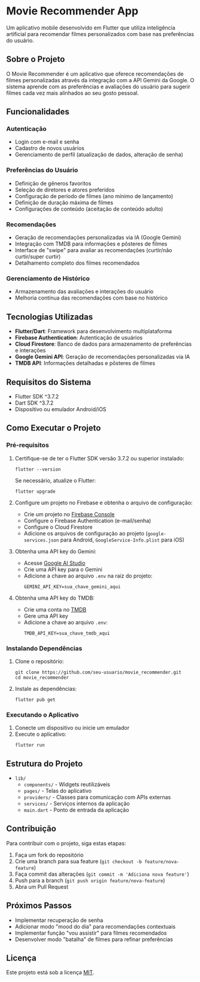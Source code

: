 # Movie Recommender App

Um aplicativo mobile desenvolvido em Flutter que utiliza inteligência artificial para recomendar filmes personalizados com base nas preferências do usuário.

## Sobre o Projeto

O Movie Recommender é um aplicativo que oferece recomendações de filmes personalizadas através da integração com a API Gemini da Google. O sistema aprende com as preferências e avaliações do usuário para sugerir filmes cada vez mais alinhados ao seu gosto pessoal.

## Funcionalidades

### Autenticação
- Login com e-mail e senha
- Cadastro de novos usuários
- Gerenciamento de perfil (atualização de dados, alteração de senha)

### Preferências do Usuário
- Definição de gêneros favoritos
- Seleção de diretores e atores preferidos
- Configuração de período de filmes (ano mínimo de lançamento)
- Definição de duração máxima de filmes
- Configurações de conteúdo (aceitação de conteúdo adulto)

### Recomendações
- Geração de recomendações personalizadas via IA (Google Gemini)
- Integração com TMDB para informações e pôsteres de filmes
- Interface de "swipe" para avaliar as recomendações (curtir/não curtir/super curtir)
- Detalhamento completo dos filmes recomendados

### Gerenciamento de Histórico
- Armazenamento das avaliações e interações do usuário
- Melhoria contínua das recomendações com base no histórico

## Tecnologias Utilizadas

- **Flutter/Dart**: Framework para desenvolvimento multiplataforma
- **Firebase Authentication**: Autenticação de usuários
- **Cloud Firestore**: Banco de dados para armazenamento de preferências e interações
- **Google Gemini API**: Geração de recomendações personalizadas via IA
- **TMDB API**: Informações detalhadas e pôsteres de filmes

## Requisitos do Sistema

- Flutter SDK ^3.7.2
- Dart SDK ^3.7.2
- Dispositivo ou emulador Android/iOS

## Como Executar o Projeto

### Pré-requisitos
1. Certifique-se de ter o Flutter SDK versão 3.7.2 ou superior instalado:
   ```
   flutter --version
   ```
   Se necessário, atualize o Flutter:
   ```
   flutter upgrade
   ```

2. Configure um projeto no Firebase e obtenha o arquivo de configuração:
   - Crie um projeto no [Firebase Console](https://console.firebase.google.com/)
   - Configure o Firebase Authentication (e-mail/senha)
   - Configure o Cloud Firestore
   - Adicione os arquivos de configuração ao projeto (`google-services.json` para Android, `GoogleService-Info.plist` para iOS)

3. Obtenha uma API key do Gemini:
   - Acesse [Google AI Studio](https://ai.google.dev/)
   - Crie uma API key para o Gemini
   - Adicione a chave ao arquivo `.env` na raiz do projeto:
     ```
     GEMINI_API_KEY=sua_chave_gemini_aqui
     ```

4. Obtenha uma API key do TMDB:
   - Crie uma conta no [TMDB](https://www.themoviedb.org/)
   - Gere uma API key
   - Adicione a chave ao arquivo `.env`:
     ```
     TMDB_API_KEY=sua_chave_tmdb_aqui
     ```

### Instalando Dependências
1. Clone o repositório:
   ```
   git clone https://github.com/seu-usuario/movie_recommender.git
   cd movie_recommender
   ```

2. Instale as dependências:
   ```
   flutter pub get
   ```

### Executando o Aplicativo
1. Conecte um dispositivo ou inicie um emulador
2. Execute o aplicativo:
   ```
   flutter run
   ```

## Estrutura do Projeto

- `lib/`
  - `components/` - Widgets reutilizáveis
  - `pages/` - Telas do aplicativo
  - `providers/` - Classes para comunicação com APIs externas
  - `services/` - Serviços internos da aplicação
  - `main.dart` - Ponto de entrada da aplicação

## Contribuição

Para contribuir com o projeto, siga estas etapas:

1. Faça um fork do repositório
2. Crie uma branch para sua feature (`git checkout -b feature/nova-feature`)
3. Faça commit das alterações (`git commit -m 'Adiciona nova feature'`)
4. Push para a branch (`git push origin feature/nova-feature`)
5. Abra um Pull Request

## Próximos Passos

- Implementar recuperação de senha
- Adicionar modo "mood do dia" para recomendações contextuais
- Implementar função "vou assistir" para filmes recomendados
- Desenvolver modo "batalha" de filmes para refinar preferências

## Licença

Este projeto está sob a licença [MIT](LICENSE).